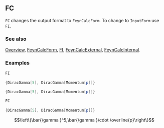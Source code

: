 ## FC

`FC` changes the output format to `FeynCalcForm`. To change to `InputForm` use `FI`.

### See also

[Overview](Extra/FeynCalc.md), [FeynCalcForm](FeynCalcForm.md), [FI](FI.md), [FeynCalcExternal](FeynCalcExternal.md), [FeynCalcInternal](FeynCalcInternal.md).

### Examples

```mathematica
FI 
 
{DiracGamma[5], DiracGamma[Momentum[p]]}
```

```mathematica
{DiracGamma[5], DiracGamma[Momentum[p]]}
```

```mathematica
FC 
 
{DiracGamma[5], DiracGamma[Momentum[p]]}
```

$$\left\{\bar{\gamma }^5,\bar{\gamma }\cdot \overline{p}\right\}$$